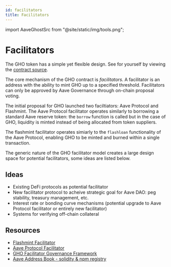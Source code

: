 ```yaml
---
id: facilitators
title: Facilitators
---
```


import AaveGhostSrc from "@site/static/img/tools.png";

# Facilitators

The GHO token has a simple yet flexible design. See for yourself by viewing the [contract source](https://etherscan.deth.net/token/0x40d16fc0246ad3160ccc09b8d0d3a2cd28ae6c2f).

The core mechanism of the GHO contract is _facilitators_. A facilitator is an address with the ability to mint GHO up to a specified threshold. Facilitators can only be approved by Aave Governance through on-chain proposal voting.

The initial proposal for GHO launched two faciltiators: Aave Protocol and Flashmint. The Aave Protocol facilitator operates similarly to borrowing a standard Aave reserve token: the `borrow` function is called but in the case of GHO, liquidity is minted instead of being allocated from token suppliers.

The flashmint facilitator operates simiarly to the `flashloan` functionality of the Aave Protocol, enabling GHO to be minted and burned within a single transaction.

The generic nature of the GHO facilitator model creates a large design space for potential facilitators, some ideas are listed below.

## Ideas

- Existing DeFi protocols as potential facilitator
- New facilitator protocol to acheive strategic goal for Aave DAO: peg stability, treasury management, etc.
- Interest rate or bonding curve mechanisms (potential upgrade to Aave Protocol facilitator or entirely new facilitator)
- Systems for verifying off-chain collateral

## Resources

- [Flashmint Facilitator](https://github.com/aave/gho-core/blob/main/src/contracts/facilitators/flashMinter/GhoFlashMinter.sol)
- [Aave Protocol Facilitator](https://github.com/aave/gho-core/blob/51be44756a1013eaead43f25142a6ab723646ec3/src/contracts/facilitators/aave/tokens/GhoAToken.sol#L4)
- [GHO Facilitator Governance Framework](https://snapshot.org/#/aave.eth/proposal/0x49486dc5964267bf67f034bb6146cd93ffe6c9e3a85c7368334b48b8e5057776)
- [Aave Address Book - solidity & npm registry](https://github.com/bgd-labs/aave-address-book/)
